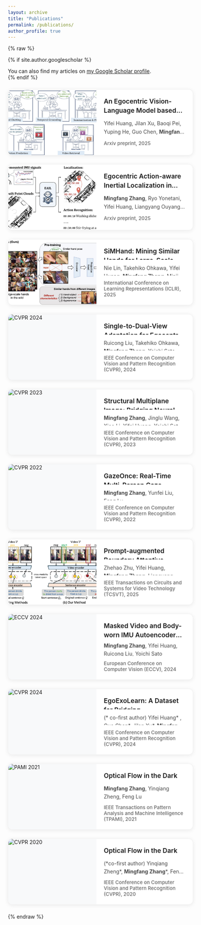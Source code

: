 ```yaml
---
layout: archive
title: "Publications"
permalink: /publications/
author_profile: true
---
```


{% raw %}
<style>
.publication-card {
    display: flex;
    flex-direction: row;
    background: #ffffff;
    border-radius: 12px;
    box-shadow: 0 2px 12px rgba(0, 0, 0, 0.08);
    margin: 24px 0;
    transition: all 0.3s ease;
    border: 1px solid rgba(0, 0, 0, 0.05);
    overflow: hidden;
    cursor: pointer;
    text-decoration: none;
    color: inherit;
    width: 100%;
    box-sizing: border-box;
    height: 180px;
}

.publication-card:hover {
    transform: translateY(-4px);
    box-shadow: 0 8px 24px rgba(0, 0, 0, 0.12);
    border-color: rgba(0, 0, 0, 0.1);
    text-decoration: none;
    color: inherit;
}

.publication-image {
    height: 180px;
    aspect-ratio: 4/3;
    overflow: hidden;
    position: relative;
    background: #f8f9fa;
    flex-shrink: 0;
}

.publication-image img {
    width: 100%;
    height: 100%;
    object-fit: cover;
    transition: transform 0.5s ease;
}

.publication-card:hover .publication-image img {
    transform: scale(1.05);
}

.publication-content {
    padding: 20px;
    flex: 1;
    display: flex;
    flex-direction: column;
    gap: 12px;
    overflow: hidden;
}

.publication-title {
    color: #1a1a1a;
    font-size: 1.25em;
    font-weight: 600;
    line-height: 1.4;
    margin: 0;
    display: -webkit-box;
    -webkit-line-clamp: 2;
    -webkit-box-orient: vertical;
    overflow: hidden;
}

.publication-authors {
    color: #4a4a4a;
    font-size: 1em;
    line-height: 1.6;
    margin: 0;
    display: -webkit-box;
    -webkit-line-clamp: 2;
    -webkit-box-orient: vertical;
    overflow: hidden;
}

.publication-venue {
    color: #666;
    font-size: 0.95em;
    margin: 0;
    font-weight: 500;
}

@media (max-width: 768px) {
    .publication-card {
        flex-direction: column;
        margin: 20px 0;
        height: auto;
    }
    
    .publication-image {
        width: 100%;
        height: 180px;
    }
    
    .publication-content {
        padding: 16px;
        gap: 10px;
    }
    
    .publication-title {
        font-size: 1.15em;
    }
    
    .publication-authors {
        font-size: 0.95em;
    }
    
    .publication-venue {
        font-size: 0.9em;
    }
}
</style>

{% if site.author.googlescholar %}
  <div class="wordwrap">You can also find my articles on <a href="{{site.author.googlescholar}}">my Google Scholar profile</a>.</div>
{% endif %}

<a href="/publication/2025-03-01-egocentric-vision-language-model" class="publication-card">
    <div class="publication-image">
        <img src="../images/papers/arxiv25_assist.jpeg" alt="Arxiv 2025"/>
    </div>
    <div class="publication-content">
        <h3 class="publication-title">An Egocentric Vision-Language Model based Portable Real-time Smart Assistant</h3>
        <p class="publication-authors">Yifei Huang, Jilan Xu, Baoqi Pei, Yuping He, Guo Chen, <b>Mingfang Zhang</b>, Lijin Yang, ..., Limin Wang</p>
        <p class="publication-venue">Arxiv preprint, 2025</p>
    </div>
</a>

<a href="/publication/2025-05-01-egocentric-action-aware-inertial-localization" class="publication-card">
    <div class="publication-image">
        <img src="../images/papers/arxiv25_eail.jpeg" alt="Arxiv 2025"/>
    </div>
    <div class="publication-content">
        <h3 class="publication-title">Egocentric Action-aware Inertial Localization in Point Clouds</h3>
        <p class="publication-authors"><b>Mingfang Zhang</b>, Ryo Yonetani, Yifei Huang, Liangyang Ouyang, Ruicong Liu, Yoichi Sato</p>
        <p class="publication-venue">Arxiv preprint, 2025</p>
    </div>
</a>

<a href="/publication/2025-02-01-simhand" class="publication-card">
    <div class="publication-image">
        <img src="../images/papers/iclr25_hand.jpeg" alt="ICLR 2025"/>
    </div>
    <div class="publication-content">
        <h3 class="publication-title">SiMHand: Mining Similar Hands for Large-Scale 3D Hand Pose Pre-training</h3>
        <p class="publication-authors">Nie Lin, Takehiko Ohkawa, Yifei Huang, <b>Mingfang Zhang</b>, Minjie Cai, Ming Li, Ryosuke Furuta, Yoichi Sato</p>
        <p class="publication-venue">International Conference on Learning Representations (ICLR), 2025</p>
    </div>
</a>

<a href="/publication/2024-03-01-s2dhand" class="publication-card">
    <div class="publication-image">
        <img src="../images/papers/cvpr24_hand.jpeg" alt="CVPR 2024"/>
    </div>
    <div class="publication-content">
        <h3 class="publication-title">Single-to-Dual-View Adaptation for Egocentric 3D Hand Pose Estimation</h3>
        <p class="publication-authors">Ruicong Liu, Takehiko Ohkawa, <b>Mingfang Zhang</b>, Yoichi Sato</p>
        <p class="publication-venue">IEEE Conference on Computer Vision and Pattern Recognition (CVPR), 2024</p>
    </div>
</a>

<a href="/publication/2023-03-01-structural-mpi" class="publication-card">
    <div class="publication-image">
        <img src="../images/papers/cvpr23_mpi.jpeg" alt="CVPR 2023"/>
    </div>
    <div class="publication-content">
        <h3 class="publication-title">Structural Multiplane Image: Bridging Neural View Synthesis and 3D Reconstruction</h3>
        <p class="publication-authors"><b>Mingfang Zhang</b>, Jinglu Wang, Xiao Li, Yifei Huang, Yoichi Sato, Yan Lu</p>
        <p class="publication-venue">IEEE Conference on Computer Vision and Pattern Recognition (CVPR), 2023</p>
    </div>
</a>

<a href="/publication/2022-04-01-gazeonce" class="publication-card">
    <div class="publication-image">
        <img src="../images/papers/cvpr22_gaze.jpeg" alt="CVPR 2022"/>
    </div>
    <div class="publication-content">
        <h3 class="publication-title">GazeOnce: Real-Time Multi-Person Gaze Estimation</h3>
        <p class="publication-authors"><b>Mingfang Zhang</b>, Yunfei Liu, Feng Lu</p>
        <p class="publication-venue">IEEE Conference on Computer Vision and Pattern Recognition (CVPR), 2022</p>
    </div>
</a>

<a href="/publication/2025-01-01-prompt-augmented" class="publication-card">
    <div class="publication-image">
        <img src="../images/papers/tcsvt25_prompt.jpeg" alt="TCSVT 2025"/>
    </div>
    <div class="publication-content">
        <h3 class="publication-title">Prompt-augmented Boundary Attentive Learning for Weakly Supervised Temporal Sentence Grounding</h3>
        <p class="publication-authors">Zhehao Zhu, Yifei Huang, <b>Mingfang Zhang</b>, Liangyang Ouyang, Yoichi Sato</p>
        <p class="publication-venue">IEEE Transactions on Circuits and Systems for Video Technology (TCSVT), 2025</p>
    </div>
</a>

<a href="/publication/2024-01-01-masked-video" class="publication-card">
    <div class="publication-image">
        <img src="../images/papers/eccv24_mae.jpeg" alt="ECCV 2024"/>
    </div>
    <div class="publication-content">
        <h3 class="publication-title">Masked Video and Body-worn IMU Autoencoder for Egocentric Action Recognition</h3>
        <p class="publication-authors"><b>Mingfang Zhang</b>, Yifei Huang, Ruicong Liu, Yoichi Sato</p>
        <p class="publication-venue">European Conference on Computer Vision (ECCV), 2024</p>
    </div>
</a>

<a href="/publication/2024-01-01-egoexolearn" class="publication-card">
    <div class="publication-image">
        <img src="../images/papers/cvpr24_egoexo.jpeg" alt="CVPR 2024"/>
    </div>
    <div class="publication-content">
        <h3 class="publication-title">EgoExoLearn: A Dataset for Bridging Asynchronous Ego- and Exo-centric View of Procedural Activities in Real World</h3>
        <p class="publication-authors">(* co-first author) Yifei Huang* , Guo Chen*, Jilan Xu*, <b>Mingfang Zhang</b>*, Lijin Yang, Baoqi Pei, Hongjie Zhang, Lu Dong, Yali Wang, Limin Wang, Yu Qiao</p>
        <p class="publication-venue">IEEE Conference on Computer Vision and Pattern Recognition (CVPR), 2024</p>
    </div>
</a>

<a href="/publication/2021-01-01-optical-flow-dark" class="publication-card">
    <div class="publication-image">
        <img src="../images/papers/pami21_dark.jpeg" alt="PAMI 2021"/>
    </div>
    <div class="publication-content">
        <h3 class="publication-title">Optical Flow in the Dark</h3>
        <p class="publication-authors"><b>Mingfang Zhang</b>, Yinqiang Zheng, Feng Lu</p>
        <p class="publication-venue">IEEE Transactions on Pattern Analysis and Machine Intelligence (TPAMI), 2021</p>
    </div>
</a>

<a href="/publication/2020-01-01-optical-flow-dark-cvpr" class="publication-card">
    <div class="publication-image">
        <img src="../images/papers/cvpr20_dark.jpeg" alt="CVPR 2020"/>
    </div>
    <div class="publication-content">
        <h3 class="publication-title">Optical Flow in the Dark</h3>
        <p class="publication-authors">(*co-first author) Yinqiang Zheng*, <b>Mingfang Zhang</b>*, Feng Lu</p>
        <p class="publication-venue">IEEE Conference on Computer Vision and Pattern Recognition (CVPR), 2020</p>
    </div>
</a>
{% endraw %}